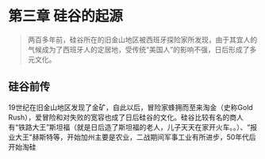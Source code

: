 # 第三章 硅谷的起源
>两百多年前，硅谷所在的旧金山地区被西班牙探险家所发现，由于其宜人的气候成为了西班牙人的定居地，受传统“美国人”的影响不强，日后形成了多元文化。


## 硅谷前传
19世纪在旧金山地区发现了金矿，自此以后，冒险家蜂拥而至来淘金（史称Gold Rush），爱冒险和对失败的宽容也成了日后硅谷的文化。硅谷比较有名的商人有“铁路大王”斯坦福（就是日后造了斯坦福的老人，儿子天天在家开火车。。）、“报业大王”赫斯特等，开始加州主要是农业，二战期间军事工业有所进步，50年代后开始淘硅